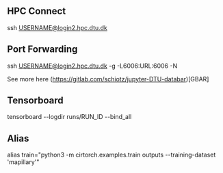 ## HPC Connect
ssh USERNAME@login2.hpc.dtu.dk

## Port Forwarding 
ssh USERNAME@login2.hpc.dtu.dk -g -L6006:URL:6006 -N

See more here (https://gitlab.com/schiotz/jupyter-DTU-databar)[GBAR]

## Tensorboard
tensorboard --logdir runs/RUN_ID --bind_all

## Alias 
alias train="python3 -m cirtorch.examples.train outputs --training-dataset 'mapillary'"
